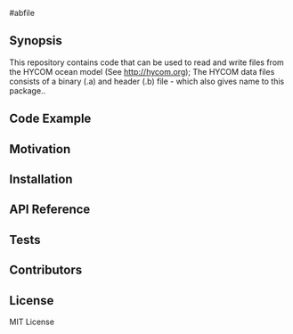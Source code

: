 #abfile

## Synopsis

This repository contains code that can be used to read and write files from the HYCOM ocean model (See http://hycom.org); The HYCOM data files consists of a binary (.a) and header (.b) file - which also gives name to this package..


## Code Example


## Motivation


## Installation


## API Reference


## Tests


## Contributors


## License

MIT License
